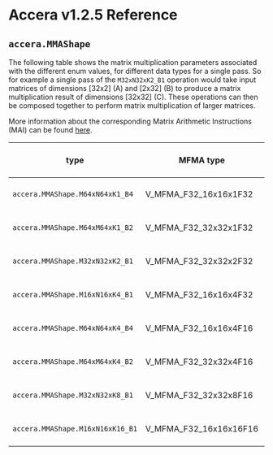 [//]: # (Project: Accera)
[//]: # (Version: v1.2.5)

# Accera v1.2.5 Reference
## `accera.MMAShape`

The following table shows the matrix multiplication parameters associated with the different enum values, for different data types for a single pass. So for example a single pass of the `M32xN32xK2_B1` operation would take input matrices of dimensions [32x2] (A) and [2x32] (B) to produce a matrix multiplication result of dimensions [32x32] (C). These operations can then be composed together to perform matrix multiplication of larger matrices.

More information about the corresponding Matrix Arithmetic Instructions (MAI) can be found [here](https://developer.amd.com/wp-content/resources/CDNA1_Shader_ISA_14December2020.pdf).

type | MFMA type | M, N, K | Inout type | Output Type |
---|---|---|---|---|
`accera.MMAShape.M64xN64xK1_B4` | V_MFMA_F32_16x16x1F32 | 64, 64, 1 | ScalarType.float32 | ScalarType.float32|
`accera.MMAShape.M64xM64xK1_B2` | V_MFMA_F32_32x32x1F32 | 64, 64, 1 | ScalarType.float32 | ScalarType.float32|
`accera.MMAShape.M32xN32xK2_B1` | V_MFMA_F32_32x32x2F32 | 32, 32, 2 | ScalarType.float32 | ScalarType.float32|
`accera.MMAShape.M16xN16xK4_B1` | V_MFMA_F32_16x16x4F32 | 16, 16, 4 | ScalarType.float32 | ScalarType.float32|
`accera.MMAShape.M64xN64xK4_B4` | V_MFMA_F32_16x16x4F16 | 64, 64, 4 | ScalarType.float16 | ScalarType.float16 / ScalarType.float32|
`accera.MMAShape.M64xM64xK4_B2` | V_MFMA_F32_32x32x4F16 | 64, 64, 4 | ScalarType.float16 | ScalarType.float16 / ScalarType.float32|
`accera.MMAShape.M32xN32xK8_B1` | V_MFMA_F32_32x32x8F16 | 32, 32, 8 |ScalarType.float16 | ScalarType.float16 / ScalarType.float32|
`accera.MMAShape.M16xN16xK16_B1` | V_MFMA_F32_16x16x16F16 | 16, 16, 16 | ScalarType.float16 | ScalarType.float16 / ScalarType.float32|

<div style="page-break-after: always;"></div>
